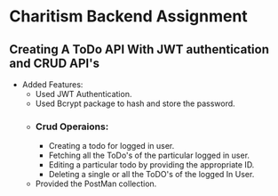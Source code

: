 # Charitism Backend Assignment

## Creating A ToDo API With JWT authentication and CRUD API's

- Added Features:
  - Used JWT Authentication.
  - Used Bcrypt package to hash and store the password.
  - ### Crud Operaions:
    - Creating a todo for logged in user.
    - Fetching all the ToDo's of the particular logged in user.
    - Editing a particular todo by providing the appropriate ID.
    - Deleting a single or all the ToDO's of the logged In User.
  - Provided the PostMan collection.  

